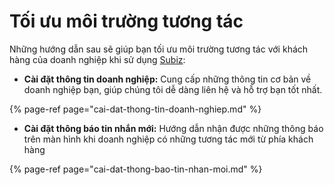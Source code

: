 # Tối ưu môi trường tương tác

Những hướng dẫn sau sẽ giúp bạn tối ưu môi trường tương tác với khách hàng của doanh nghiệp khi sử dụng [Subiz](https://subiz.com/vi/):

* **Cài đặt thông tin doanh nghiệp:** Cung cấp những thông tin cơ bản về doanh nghiệp bạn, giúp chúng tôi dễ dàng liên hệ và hỗ trợ bạn tốt nhất.

{% page-ref page="cai-dat-thong-tin-doanh-nghiep.md" %}

* **Cài đặt thông báo tin nhắn mới:** Hướng dẫn nhận được những thông báo trên màn hình khi doanh nghiệp có những tương tác mới từ phía khách hàng

{% page-ref page="cai-dat-thong-bao-tin-nhan-moi.md" %}

